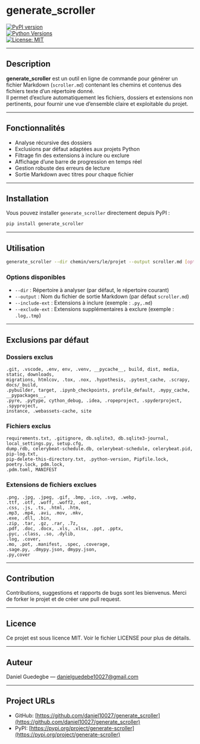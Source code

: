 # generate_scroller

[![PyPI version](https://img.shields.io/pypi/v/generate_scroller.svg)](https://pypi.org/project/generate-scroller)  
[![Python Versions](https://img.shields.io/pypi/pyversions/generate_scroller.svg)](https://pypi.org/project/generate-scroller)  
[![License: MIT](https://img.shields.io/badge/license-MIT-blue.svg)](https://opensource.org/licenses/MIT)

---

## Description

**generate_scroller** est un outil en ligne de commande pour générer un fichier Markdown (`scroller.md`) contenant les chemins et contenus des fichiers texte d’un répertoire donné.  
Il permet d’exclure automatiquement les fichiers, dossiers et extensions non pertinents, pour fournir une vue d’ensemble claire et exploitable du projet.

---

## Fonctionnalités

- Analyse récursive des dossiers
- Exclusions par défaut adaptées aux projets Python
- Filtrage fin des extensions à inclure ou exclure
- Affichage d’une barre de progression en temps réel
- Gestion robuste des erreurs de lecture
- Sortie Markdown avec titres pour chaque fichier

---

## Installation

Vous pouvez installer `generate_scroller` directement depuis PyPI :

```bash
pip install generate_scroller
````

---

## Utilisation

```bash
generate_scroller --dir chemin/vers/le/projet --output scroller.md [options]
```

### Options disponibles

* `--dir` : Répertoire à analyser (par défaut, le répertoire courant)
* `--output` : Nom du fichier de sortie Markdown (par défaut `scroller.md`)
* `--include-ext` : Extensions à inclure (exemple : `.py,.md`)
* `--exclude-ext` : Extensions supplémentaires à exclure (exemple : `.log,.tmp`)

---

## Exclusions par défaut

### Dossiers exclus

```
.git, .vscode, .env, env, .venv, __pycache__, build, dist, media, static, downloads,
migrations, htmlcov, .tox, .nox, .hypothesis, .pytest_cache, .scrapy, docs/_build,
.pybuilder, target, .ipynb_checkpoints, profile_default, .mypy_cache, __pypackages__,
.pyre, .pytype, cython_debug, .idea, .ropeproject, .spyderproject, .spyproject,
instance, .webassets-cache, site
```

### Fichiers exclus

```
requirements.txt, .gitignore, db.sqlite3, db.sqlite3-journal, local_settings.py, setup.cfg,
dump.rdb, celerybeat-schedule.db, celerybeat-schedule, celerybeat.pid, pip-log.txt,
pip-delete-this-directory.txt, .python-version, Pipfile.lock, poetry.lock, pdm.lock,
.pdm.toml, MANIFEST
```

### Extensions de fichiers exclues

```
.png, .jpg, .jpeg, .gif, .bmp, .ico, .svg, .webp,
.ttf, .otf, .woff, .woff2, .eot,
.css, .js, .ts, .html, .htm,
.mp3, .mp4, .avi, .mov, .mkv,
.exe, .dll, .bin,
.zip, .tar, .gz, .rar, .7z,
.pdf, .doc, .docx, .xls, .xlsx, .ppt, .pptx,
.pyc, .class, .so, .dylib,
.log, .cover,
.mo, .pot, .manifest, .spec, .coverage,
.sage.py, .dmypy.json, dmypy.json,
.py,cover
```

---

## Contribution

Contributions, suggestions et rapports de bugs sont les bienvenus.
Merci de forker le projet et de créer une pull request.

---

## Licence

Ce projet est sous licence MIT. Voir le fichier LICENSE pour plus de détails.

---

## Auteur

Daniel Guedegbe — [danielguedebe10027@gmail.com](mailto:danielguedebe10027@gmail.com)

---

## Project URLs

* GitHub: [https://github.com/daniel10027/generate_scroller](https://github.com/daniel10027/generate_scroller)
* PyPI: [https://pypi.org/project/generate-scroller](https://pypi.org/project/generate-scroller)
